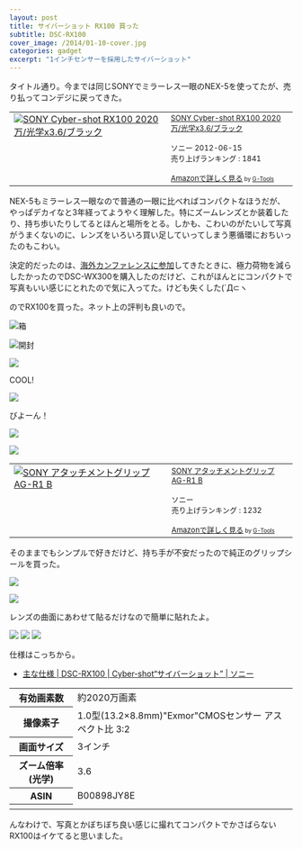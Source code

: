```yaml
---
layout: post
title: サイバーショット RX100 買った
subtitle: DSC-RX100
cover_image: /2014/01-10-cover.jpg
categories: gadget
excerpt: "1インチセンサーを採用したサイバーショット"
---
```


タイトル通り。今までは同じSONYでミラーレス一眼のNEX-5を使ってたが、売り払ってコンデジに戻ってきた。

<table border="0" cellpadding="5"><tr><td valign="top"><a href="http://www.amazon.co.jp/SONY-Cyber-shot-RX100-2020%E4%B8%87-%E5%85%89%E5%AD%A6x3-6/dp/B00898JY8E%3FSubscriptionId%3D15SMZCTB9V8NGR2TW082%26tag%3Dwarikiru-22%26linkCode%3Dxm2%26camp%3D2025%26creative%3D165953%26creativeASIN%3DB00898JY8E" target="_blank"><img src="http://ecx.images-amazon.com/images/I/41%2ByZvTCsJL._SL160_.jpg" border="0" alt="SONY Cyber-shot RX100 2020万/光学x3.6/ブラック" /></a></td><td valign="top"><font size="-1"><a href="http://www.amazon.co.jp/SONY-Cyber-shot-RX100-2020%E4%B8%87-%E5%85%89%E5%AD%A6x3-6/dp/B00898JY8E%3FSubscriptionId%3D15SMZCTB9V8NGR2TW082%26tag%3Dwarikiru-22%26linkCode%3Dxm2%26camp%3D2025%26creative%3D165953%26creativeASIN%3DB00898JY8E" target="_blank">SONY Cyber-shot RX100 2020万/光学x3.6/ブラック</a><img src="http://www.assoc-amazon.jp/e/ir?t=warikiru-22&l=ur2&o=9" width="1" height="1" style="border: none;" alt="" /><br /><br />ソニー  2012-06-15<br />売り上げランキング : 1841<br /><br /><a href="http://www.amazon.co.jp/SONY-Cyber-shot-RX100-2020%E4%B8%87-%E5%85%89%E5%AD%A6x3-6/dp/B00898JY8E%3FSubscriptionId%3D15SMZCTB9V8NGR2TW082%26tag%3Dwarikiru-22%26linkCode%3Dxm2%26camp%3D2025%26creative%3D165953%26creativeASIN%3DB00898JY8E" target="_blank">Amazonで詳しく見る</a></font><font size="-2"> by <a href="http://www.goodpic.com/mt/aws/index.html" >G-Tools</a></font></td></tr></table>

NEX-5もミラーレス一眼なので普通の一眼に比べればコンパクトなほうだが、やっぱデカイなと3年経ってようやく理解した。特にズームレンズとか装着したり、持ち歩いたりしてるとほんと場所をとる。しかも、こわいのがたいして写真がうまくないのに、レンズをいろいろ買い足していってしまう悪循環におちいったのもこわい。

決定的だったのは、[海外カンファレンスに参加](http://t32k.me/mol/log/velocity2013/)してきたときに、極力荷物を減らしたかったのでDSC-WX300を購入したのだけど、これがほんとにコンパクトで写真もいい感じにとれたので気に入ってた。けども失くした(´Д⊂ヽ

のでRX100を買った。ネット上の評判も良いので。

![箱](http://farm8.staticflickr.com/7399/11863544146_9e50f81e6c_b.jpg)

![開封](http://farm3.staticflickr.com/2823/11863544166_3ed4397329_b.jpg)

![](http://farm6.staticflickr.com/5535/11863141734_5565b15c34_b.jpg)

COOL!

![](http://farm6.staticflickr.com/5502/11862702745_7e745a7ef9_b.jpg)

びよーん！

![](http://farm3.staticflickr.com/2880/11863141424_86dee0bd77_b.jpg)

![](http://farm6.staticflickr.com/5503/11863141094_72b5dbaa61_b.jpg)


<table  border="0" cellpadding="5"><tr><td valign="top"><a href="http://www.amazon.co.jp/%E3%82%BD%E3%83%8B%E3%83%BC-AGR1B-SYH-SONY-%E3%82%A2%E3%82%BF%E3%83%83%E3%83%81%E3%83%A1%E3%83%B3%E3%83%88%E3%82%B0%E3%83%AA%E3%83%83%E3%83%97-AG-R1/dp/B00DRYVF2S%3FSubscriptionId%3D15SMZCTB9V8NGR2TW082%26tag%3Dwarikiru-22%26linkCode%3Dxm2%26camp%3D2025%26creative%3D165953%26creativeASIN%3DB00DRYVF2S" target="_blank"><img src="http://ecx.images-amazon.com/images/I/41J1PossUTL._SL160_.jpg" border="0" alt="SONY アタッチメントグリップ AG-R1 B" /></a></td><td valign="top"><font size="-1"><a href="http://www.amazon.co.jp/%E3%82%BD%E3%83%8B%E3%83%BC-AGR1B-SYH-SONY-%E3%82%A2%E3%82%BF%E3%83%83%E3%83%81%E3%83%A1%E3%83%B3%E3%83%88%E3%82%B0%E3%83%AA%E3%83%83%E3%83%97-AG-R1/dp/B00DRYVF2S%3FSubscriptionId%3D15SMZCTB9V8NGR2TW082%26tag%3Dwarikiru-22%26linkCode%3Dxm2%26camp%3D2025%26creative%3D165953%26creativeASIN%3DB00DRYVF2S" target="_blank">SONY アタッチメントグリップ AG-R1 B</a><img src="http://www.assoc-amazon.jp/e/ir?t=warikiru-22&l=ur2&o=9" width="1" height="1" style="border: none;" alt="" /><br /><br />ソニー  <br />売り上げランキング : 1232<br /><br /><a href="http://www.amazon.co.jp/%E3%82%BD%E3%83%8B%E3%83%BC-AGR1B-SYH-SONY-%E3%82%A2%E3%82%BF%E3%83%83%E3%83%81%E3%83%A1%E3%83%B3%E3%83%88%E3%82%B0%E3%83%AA%E3%83%83%E3%83%97-AG-R1/dp/B00DRYVF2S%3FSubscriptionId%3D15SMZCTB9V8NGR2TW082%26tag%3Dwarikiru-22%26linkCode%3Dxm2%26camp%3D2025%26creative%3D165953%26creativeASIN%3DB00DRYVF2S" target="_blank">Amazonで詳しく見る</a></font><font size="-2"> by <a href="http://www.goodpic.com/mt/aws/index.html" >G-Tools</a></font></td></tr></table>

そのままでもシンプルで好きだけど、持ち手が不安だったので純正のグリップシールを買った。

![](http://farm8.staticflickr.com/7355/11862997863_8538d64998_b.jpg)


![](http://farm8.staticflickr.com/7392/11863140694_ddaa9b5ebe_b.jpg)

レンズの曲面にあわせて貼るだけなので簡単に貼れたよ。

![](http://farm4.staticflickr.com/3699/11863542226_4aece0371e_b.jpg)
![](http://farm8.staticflickr.com/7403/11863541916_9529e8ea95_b.jpg)
![](http://farm8.staticflickr.com/7352/11862997273_e6d24ea0d1_b.jpg)

仕様はこっちから。

+ [主な仕様 | DSC-RX100 | Cyber-shot“サイバーショット” | ソニー](http://www.sony.jp/cyber-shot/products/DSC-RX100/spec.html)

<table>
<tr><th>有効画素数</th><td>約2020万画素</td></tr>
<tr><th>撮像素子</th><td>1.0型(13.2×8.8mm)"Exmor"CMOSセンサー アスペクト比 3:2</td></tr>
<tr><th>画面サイズ</th><td>3インチ</td></tr>
<tr><th>ズーム倍率 (光学)</th><td>3.6</td></tr>
<tr><th>ASIN</th><td>B00898JY8E</td></tr>
<tr><th></th><td></td></tr>
</table>

んなわけで、写真とかぼちぼち良い感じに撮れてコンパクトでかさばらないRX100はイケてると思いました。

